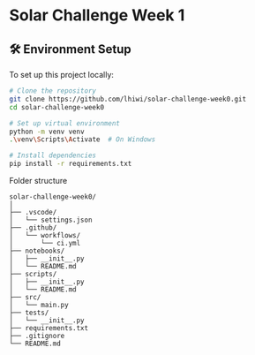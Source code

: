 # Solar Challenge Week 1

## 🛠 Environment Setup

To set up this project locally:

```bash
# Clone the repository
git clone https://github.com/lhiwi/solar-challenge-week0.git
cd solar-challenge-week0

# Set up virtual environment
python -m venv venv
.\venv\Scripts\Activate  # On Windows

# Install dependencies
pip install -r requirements.txt
```

Folder structure
```
solar-challenge-week0/
│
├── .vscode/
│   └── settings.json
├── .github/
│   └── workflows/
│       └── ci.yml
├── notebooks/
│   ├── __init__.py
│   └── README.md
├── scripts/
│   ├── __init__.py
│   └── README.md
├── src/
│   └── main.py
├── tests/
│   └── __init__.py
├── requirements.txt
├── .gitignore
└── README.md
```
